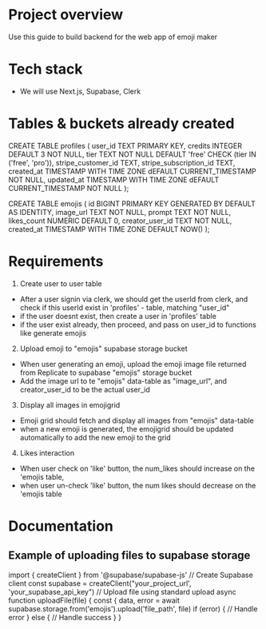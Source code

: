 # Project overview
Use this guide to build backend for the web app of emoji maker

# Tech stack
- We will use Next.js, Supabase, Clerk

# Tables & buckets already created
CREATE TABLE profiles (
user_id TEXT PRIMARY KEY,
credits INTEGER DEFAULT 3 NOT NULL,
tier TEXT NOT NULL DEFAULT 'free' CHECK (tier IN ('free', 'pro')), 
stripe_customer_id TEXT,
stripe_subscription_id TEXT,
created_at TIMESTAMP WITH TIME ZONE dEFAULT CURRENT_TIMESTAMP NOT NULL, 
updated_at TIMESTAMP WITH TIME ZONE dEFAULT CURRENT_TIMESTAMP NOT NULL );

CREATE TABLE emojis (
id BIGINT PRIMARY KEY GENERATED BY DEFAULT AS IDENTITY,
image_url TEXT NOT NULL,
prompt TEXT NOT NULL,
likes_count NUMERIC DEFAULT 0,
creator_user_id TEXT NOT NULL,
created_at TIMESTAMP WITH TIME ZONE DEFAULT NOW() );

#  Requirements
1. Create user to user table
  - After a user signin via clerk, we should get the userId from clerk, and check if this userId exist in 'profiles' - table, matching "user_id"
  - if the user doesnt exist, then create a user in 'profiles' table
  - if the user exist already, then proceed, and pass on user_id to functions like generate emojis
2. Upload emoji to "emojis" supabase storage bucket
  - When user generating an emoji, upload the emoji image file returned from Replicate to supabase "emojis" storage
bucket
  - Add the image url to te "emojis" data-table as "image_url", and creator_user_id to be the actual user_id 
3. Display all images in emojigrid
  - Emoji grid should fetch and display all images from "emojis" data-table
  - when a new emoji is generated, the emojigrid should be updated automatically to add the new emoji to the grid 
4. Likes interaction
  - When user check on 'like' button, the num_likes should increase on the 'emojis table,
  - when user un-check 'like' button, the num likes should decrease on the 'emojis table

# Documentation
## Example of uploading files to supabase storage 
import { createClient } from '@supabase/supabase-js'
// Create Supabase client
const supabase = createClient("your_project_url', 'your_supabase_api_key")
// Upload file using standard upload
async function uploadFile(file) {
  const { data, error = await supabase.storage.from('emojis').upload('file_path', file)
  if (error) {
    // Handle error
  } else {
    // Handle success
  }
}

